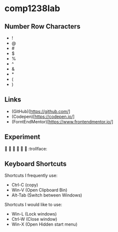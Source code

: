 # comp1238lab

## Number Row Characters
- !
- @
- \#
- $
- %
- ^
- &
- \*
- (
- )

## Links

- (GitHub)[https://github.com/]
- (Codepen)[https://codepen.io/]
- (ForntEndMentor)[https://www.frontendmentor.io/]

## Experiment

:wave:
:no_good:
:man:
:see_no_evil:
:hear_no_evil:
:speak_no_evil:
:trollface:

## Keyboard Shortcuts
Shortcuts I frequently use:
- Ctrl-C (copy)
- Win-V (Open Clipboard Bin)
- Alt-Tab (Switch between Windows)

Shortcuts I would like to use:
- Win-L (Lock windows)
- Ctrl-W (Close window)
- Win-X (Open Hidden start menu)